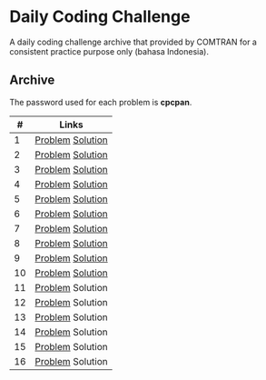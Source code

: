 # Daily Coding Challenge

A daily coding challenge archive that provided by COMTRAN for a consistent
practice purpose only (bahasa Indonesia).

## Archive

The password used for each problem is **cpcpan**.

| #  | Links                          |
|----|--------------------------------|
| 1  | [Problem][P1] [Solution][S1]   |
| 2  | [Problem][P2] [Solution][S2]   |
| 3  | [Problem][P3] [Solution][S3]   |
| 4  | [Problem][P4] [Solution][S4]   |
| 5  | [Problem][P5] [Solution][S5]   |
| 6  | [Problem][P6] [Solution][S6]   |
| 7  | [Problem][P7] [Solution][S7]   |
| 8  | [Problem][P8] [Solution][S8]   |
| 9  | [Problem][P9] [Solution][S9]   |
| 10 | [Problem][P10] [Solution][S10] |
| 11 | [Problem][P11] Solution        |
| 12 | [Problem][P12] Solution        |
| 13 | [Problem][P13] Solution        |
| 14 | [Problem][P14] Solution        |
| 15 | [Problem][P15] Solution        |
| 16 | [Problem][P16] Solution        |

[P1]: https://vjudge.net/contest/305016
[S1]: https://drive.google.com/open?id=1S3SyiHQQ5BzB4zs4oWO0cGKcXyeWLSHhgSx60Fr6n-I
[P2]: https://vjudge.net/contest/305143
[S2]: https://drive.google.com/open?id=16lWIBzIv-BKtRf2Q4Xtb1R9WklVAOqRHWr4EId7OVvk
[P3]: https://vjudge.net/contest/305253
[S3]: https://drive.google.com/open?id=1j8AaAP9WxqluN1Q5bSbW9A_0SJxpOHyRleZQ3-05JSo
[P4]: https://vjudge.net/contest/305347
[S4]: https://drive.google.com/open?id=1fwbBcC5Gv-fi85QlIq3KWDWYARFz77lD9Ul8VfZxd7M
[P5]: https://vjudge.net/contest/305503
[S5]: https://drive.google.com/open?id=16gx5xeMrLbYl8T4TT7rdeA4zGSofB-DdgH-zFG9X_OI
[P6]: https://vjudge.net/contest/305588
[S6]: https://drive.google.com/open?id=1iX0NVloNfLMHWCt9YYhQEd2lXuad5_cytL2J_V4WnwY
[P7]: https://vjudge.net/contest/305703
[S7]: https://drive.google.com/open?id=1dJ_5nnntV9B85Ud8d9zJbimnSiw4hyZamhgKDxF4GII
[P8]: https://vjudge.net/contest/305810
[S8]: https://drive.google.com/open?id=1TSoqkEEnyBWYjyeBQCJavjlZa3l_e6xlEoYNolbgzNg
[P9]: https://vjudge.net/contest/305916
[S9]: https://drive.google.com/open?id=1fSfMXUEy0OIJuff4CaS71rXmfnmx_ou3xveU9GoUah0
[P10]: https://vjudge.net/contest/306028
[S10]: https://drive.google.com/open?id=1-Se7mOmvOvJicMj9Db4Yxx1xhiljevr4YIrdZu5ENi4
[P11]: https://vjudge.net/contest/306141
[P12]: https://vjudge.net/contest/306267
[P13]: https://vjudge.net/contest/306395
[P14]: https://vjudge.net/contest/306483
[P15]: https://vjudge.net/contest/306603
[P16]: https://vjudge.net/contest/306785

